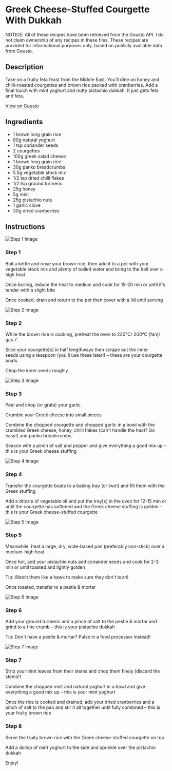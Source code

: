 # Greek Cheese-Stuffed Courgette With Dukkah

NOTICE: All of these recipes have been retrieved from the Gousto API. I do not claim ownership of any recipes in these files. These recipes are provided for informational purposes only, based on publicly available data from Gousto.

## Description

Take on a fruity feta feast from the Middle East. You’ll dine on honey and chilli-roasted courgettes and brown rice packed with cranberries. Add a final touch with mint yoghurt and nutty pistachio dukkah. It just gets feta and feta.

[View on Gousto](https://www.gousto.co.uk/recipes/cookbook/greek-cheese-stuffed-courgette-with-black-rice-pistachio-dukkah)

## Ingredients

- 1 brown long grain rice
- 80g natural yoghurt
-  1 tsp coriander seeds
- 2 courgettes
- 100g greek salad cheese
- 1 brown long grain rice
- 30g panko breadcrumbs
- 5.5g vegetable stock mix
- 1/2 tsp dried chilli flakes
- 1/2 tsp ground turmeric
- 25g honey
- 5g mint
- 25g pistachio nuts
- 1 garlic clove
- 30g dried cranberries

## Instructions

![Step 1 Image](https://production-media.gousto.co.uk/cms/recipe-step-image/Step-1-1665560551334-x200.jpg)

### Step 1

Boil a kettle and rinse your brown rice, then add it to a pot with your vegetable stock mix and plenty of boiled water and bring to the boil over a high heat

Once boiling, reduce the heat to medium and cook for 15-20 min or until it's tender with a slight bite

Once cooked, drain and return to the pot then cover with a lid until serving

![Step 2 Image](https://production-media.gousto.co.uk/cms/recipe-step-image/Step-2-1665560554192-x200.jpg)

### Step 2

While the brown rice is cooking, preheat the oven to 220°C/ 200°C (fan)/ gas 7

Slice your courgette[s] in half lengthways then scrape out the inner seeds using a teaspoon (you'll use these later!) – these are your courgette boats

Chop the inner seeds roughly

![Step 3 Image](https://production-media.gousto.co.uk/cms/recipe-step-image/Step-3-1665560556906-x200.jpg)

### Step 3

Peel and chop (or grate) your garlic

Crumble your Greek cheese into small pieces

Combine the chopped courgette and chopped garlic in a bowl with the crumbled Greek cheese, honey, chilli flakes (can't handle the heat? Go easy!) and panko breadcrumbs

Season with a pinch of salt and pepper and give everything a good mix up – this is your Greek cheese stuffing

![Step 4 Image](https://production-media.gousto.co.uk/cms/recipe-step-image/Step-4-1665560560047-x200.jpg)

### Step 4

Transfer the courgette boats to a baking tray (or two!) and fill them with the Greek stuffing

Add a drizzle of vegetable oil and put the tray[s] in the oven for 12-15 min or until the courgette has softened and the Greek cheese stuffing is golden – this is your Greek cheese-stuffed courgette

![Step 5 Image](https://production-media.gousto.co.uk/cms/recipe-step-image/Step-5-1665560563427-x200.jpg)

### Step 5

Meanwhile, heat a large, dry, wide-based pan (preferably non-stick) over a medium-high heat

Once hot, add your pistachio nuts and coriander seeds and cook for 2-3 min or until toasted and lightly golden

Tip: Watch them like a hawk to make sure they don't burn!

Once toasted, transfer to a pestle & mortar

![Step 6 Image](https://production-media.gousto.co.uk/cms/recipe-step-image/Step-6-1665560566826-x200.jpg)

### Step 6

Add your ground turmeric and a pinch of salt to the pestle & mortar and grind to a fine crumb – this is your pistachio dukkah

Tip: Don't have a pestle & mortar? Pulse in a food processor instead!

![Step 7 Image](https://production-media.gousto.co.uk/cms/recipe-step-image/Step-7-1665560569949-x200.jpg)

### Step 7

Strip your mint leaves from their stems and chop them finely (discard the stems!)

Combine the chopped mint and natural yoghurt in a bowl and give everything a good mix up – this is your mint yoghurt

Once the rice is cooked and drained, add your dried cranberries and a pinch of salt to the pan and stir it all together until fully combined – this is your fruity brown rice

### Step 8

Serve the fruity brown rice with the Greek cheese-stuffed courgette on top

Add a dollop of mint yoghurt to the side and sprinkle over the pistachio dukkah

Enjoy!

